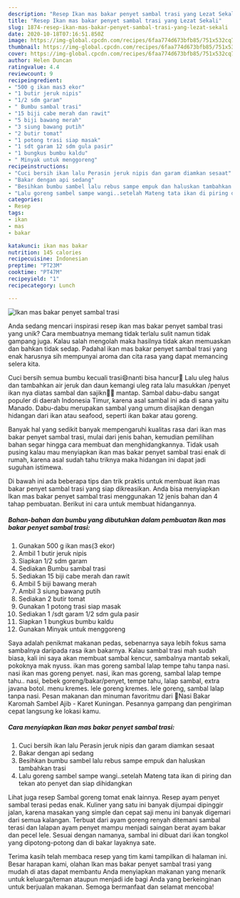 ```yaml
---
description: "Resep Ikan mas bakar penyet sambal trasi yang Lezat Sekali"
title: "Resep Ikan mas bakar penyet sambal trasi yang Lezat Sekali"
slug: 1874-resep-ikan-mas-bakar-penyet-sambal-trasi-yang-lezat-sekali
date: 2020-10-18T07:16:51.850Z
image: https://img-global.cpcdn.com/recipes/6faa774d673bfb85/751x532cq70/ikan-mas-bakar-penyet-sambal-trasi-foto-resep-utama.jpg
thumbnail: https://img-global.cpcdn.com/recipes/6faa774d673bfb85/751x532cq70/ikan-mas-bakar-penyet-sambal-trasi-foto-resep-utama.jpg
cover: https://img-global.cpcdn.com/recipes/6faa774d673bfb85/751x532cq70/ikan-mas-bakar-penyet-sambal-trasi-foto-resep-utama.jpg
author: Helen Duncan
ratingvalue: 4.4
reviewcount: 9
recipeingredient:
- "500 g ikan mas3 ekor"
- "1 butir jeruk nipis"
- "1/2 sdm garam"
- " Bumbu sambal trasi"
- "15 biji cabe merah dan rawit"
- "5 biji bawang merah"
- "3 siung bawang putih"
- "2 butir tomat"
- "1 potong trasi siap masak"
- "1 sdt garam 12 sdm gula pasir"
- "1 bungkus bumbu kaldu"
- " Minyak untuk menggoreng"
recipeinstructions:
- "Cuci bersih ikan lalu Perasin jeruk nipis dan garam diamkan sesaat"
- "Bakar dengan api sedang"
- "Besihkan bumbu sambel lalu rebus sampe empuk dan haluskan tambahkan trasi"
- "Lalu goreng sambel sampe wangi..setelah Mateng tata ikan di piring dan tekan ato penyet dan siap dihidangkan"
categories:
- Resep
tags:
- ikan
- mas
- bakar

katakunci: ikan mas bakar 
nutrition: 145 calories
recipecuisine: Indonesian
preptime: "PT23M"
cooktime: "PT47M"
recipeyield: "1"
recipecategory: Lunch

---
```



![Ikan mas bakar penyet sambal trasi](https://img-global.cpcdn.com/recipes/6faa774d673bfb85/751x532cq70/ikan-mas-bakar-penyet-sambal-trasi-foto-resep-utama.jpg)

Anda sedang mencari inspirasi resep ikan mas bakar penyet sambal trasi yang unik? Cara membuatnya memang tidak terlalu sulit namun tidak gampang juga. Kalau salah mengolah maka hasilnya tidak akan memuaskan dan bahkan tidak sedap. Padahal ikan mas bakar penyet sambal trasi yang enak harusnya sih mempunyai aroma dan cita rasa yang dapat memancing selera kita.

Cuci bersih semua bumbu kecuali trasi😄nanti bisa hancur🤣 Lalu uleg halus dan tambahkan air jeruk dan daun kemangi uleg rata lalu masukkan /penyet ikan nya diatas sambal dan sajikn🤤🤤 ️mantap. Sambal dabu-dabu sangat populer di daerah Indonesia Timur, karena asal sambal ini ada di sana yaitu Manado. Dabu-dabu merupakan sambal yang umum disajikan dengan hidangan dari ikan atau seafood, seperti ikan bakar atau goreng.

Banyak hal yang sedikit banyak mempengaruhi kualitas rasa dari ikan mas bakar penyet sambal trasi, mulai dari jenis bahan, kemudian pemilihan bahan segar hingga cara membuat dan menghidangkannya. Tidak usah pusing kalau mau menyiapkan ikan mas bakar penyet sambal trasi enak di rumah, karena asal sudah tahu triknya maka hidangan ini dapat jadi suguhan istimewa.


Di bawah ini ada beberapa tips dan trik praktis untuk membuat ikan mas bakar penyet sambal trasi yang siap dikreasikan. Anda bisa menyiapkan Ikan mas bakar penyet sambal trasi menggunakan 12 jenis bahan dan 4 tahap pembuatan. Berikut ini cara untuk membuat hidangannya.

<!--inarticleads1-->

##### Bahan-bahan dan bumbu yang dibutuhkan dalam pembuatan Ikan mas bakar penyet sambal trasi:

1. Gunakan 500 g ikan mas(3 ekor)
1. Ambil 1 butir jeruk nipis
1. Siapkan 1/2 sdm garam
1. Sediakan  Bumbu sambal trasi
1. Sediakan 15 biji cabe merah dan rawit
1. Ambil 5 biji bawang merah
1. Ambil 3 siung bawang putih
1. Sediakan 2 butir tomat
1. Gunakan 1 potong trasi siap masak
1. Sediakan 1 /sdt garam 1/2 sdm gula pasir
1. Siapkan 1 bungkus bumbu kaldu
1. Gunakan  Minyak untuk menggoreng


Saya adalah penikmat makanan pedas, sebenarnya saya lebih fokus sama sambalnya daripada rasa ikan bakarnya. Kalau sambal trasi mah sudah biasa, kali ini saya akan membuat sambal kencur, sambalnya mantab sekali, pokoknya mak nyuss. ikan mas goreng sambal lalap tempe tahu tanpa nasi. nasi ikan mas goreng penyet. nasi, ikan mas goreng, sambal lalap tempe tahu.. nasi, bebek goreng/bakar/penyet, tempe tahu, lalap sambal, extra javana botol. menu kremes. lele goreng kremes. lele goreng, sambal lalap tanpa nasi. Pesan makanan dan minuman favoritmu dari 🌟Nasi Bakar Karomah Sambel Ajib - Karet Kuningan. Pesannya gampang dan pengiriman cepat langsung ke lokasi kamu. 

<!--inarticleads2-->

##### Cara menyiapkan Ikan mas bakar penyet sambal trasi:

1. Cuci bersih ikan lalu Perasin jeruk nipis dan garam diamkan sesaat
1. Bakar dengan api sedang
1. Besihkan bumbu sambel lalu rebus sampe empuk dan haluskan tambahkan trasi
1. Lalu goreng sambel sampe wangi..setelah Mateng tata ikan di piring dan tekan ato penyet dan siap dihidangkan


Lihat juga resep Sambal goreng tomat enak lainnya. Resep ayam penyet sambal terasi pedas enak. Kuliner yang satu ini banyak dijumpai dipinggir jalan, karena masakan yang simple dan cepat saji menu ini banyak digemari dari semua kalangan. Terbuat dari ayam goreng renyah ditemani sambal terasi dan lalapan ayam penyet mampu menjadi saingan berat ayam bakar dan pecel lele. Sesuai dengan namanya, sambal ini dibuat dari ikan tongkol yang dipotong-potong dan di bakar layaknya sate. 

Terima kasih telah membaca resep yang tim kami tampilkan di halaman ini. Besar harapan kami, olahan Ikan mas bakar penyet sambal trasi yang mudah di atas dapat membantu Anda menyiapkan makanan yang menarik untuk keluarga/teman ataupun menjadi ide bagi Anda yang berkeinginan untuk berjualan makanan. Semoga bermanfaat dan selamat mencoba!
